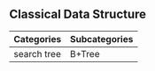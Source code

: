 Classical Data Structure
---

| Categories  | Subcategories |
|-------------|---------------|
| search tree | B+Tree        |
